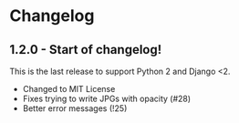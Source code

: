# Changelog

## 1.2.0 - Start of changelog! 

This is the last release to support Python 2 and Django <2.

- Changed to MIT License
- Fixes trying to write JPGs with opacity (#28)
- Better error messages (!25)
